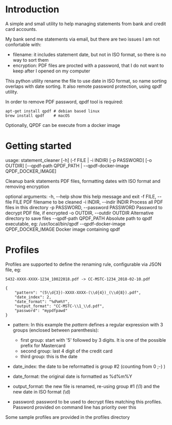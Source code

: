 Introduction
============
A simple and small utility to help managing statements from bank and credit card accounts.

My bank send me statements via email, but there are two issues I am not confortable with:
* filename: it includes statement date, but not in ISO format, so there is no way to sort them
* encryption: PDF files are procted with a password, that I do not want to keep after I opened on my computer

This python utility rename the file to use date in ISO format, so name sorting overlaps with date sorting.
It also remote password protection, using qpdf utility.

In order to remove PDF password, qpdf tool is required:

    apt-get install qpdf # debian based linux
    brew install qpdf    # macOS

Optionally, QPDF can be execute from a docker image


Getting started
===============

usage: statement_cleaner [-h] (-f FILE | -i INDIR) [-p PASSWORD] [-o OUTDIR]
                         [--qpdf-path QPDF_PATH | --qpdf-docker-image QPDF_DOCKER_IMAGE]

Cleanup bank statements PDF files, formatting dates with ISO format and removing encryption

optional arguments:
  -h, --help                                show this help message and exit
  -f FILE, --file FILE                      PDF filename to be cleaned
  -i INDIR, --indir INDIR                   Process all PDF files in this directory
  -p PASSWORD, --password PASSWORD          Password to decrypt PDF file, if encrypted
  -o OUTDIR, --outdir OUTDIR                Alternative directory to save files
  --qpdf-path QPDF_PATH                     Absolute path to qpdf executable, eg: /usr/local/bin/qpdf
  --qpdf-docker-image QPDF_DOCKER_IMAGE     Docker image containing qpdf


Profiles
========

Profiles are supported to define the renaming rule, configurable via JSON file, eg:

    5432-XXXX-XXXX-1234_10022018.pdf -> CC-MSTC-1234_2018-02-10.pdf

    {
        "pattern": "(5\\d{3})-XXXX-XXXX-(\\d{4})_(\\d{8}).pdf",
        "date_index": 2,
        "date_format": "%d%m%Y",
        "output_format": "CC-MSTC-\\1_\\d.pdf",
        "password": "mypdfpawd"
    }

- pattern: In this example the *pattern* defines a regular expression with 3 groups (enclosed between parenthesis):
    * first group: start with '5' followed by 3 digits. It is one of the possible prefix for Mastercard
    * second group: last 4 digit of the credit card
    * third group: this is the date

- date_index: the date to be reformatted is group #2 (counting from 0 ;-) )

- date_format: the original date is formatted as %d%m%Y

- output_format: the new file is renamed, re-using group #1 (\\1) and the new date in ISO format (\\d)

- password: password to be used to decrypt files matching this profiles. Password provided on command line has priority over this

Some sample profiles are provided in the profiles directory
